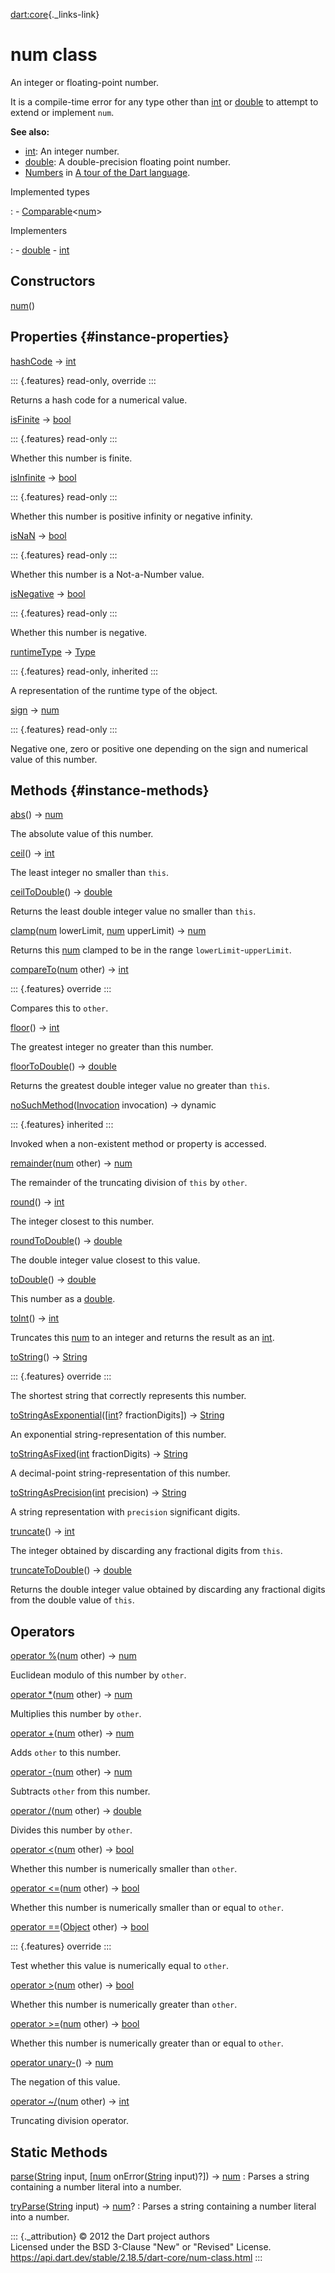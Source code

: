 [dart:core](../dart-core/dart-core-library){._links-link}

num class
=========

An integer or floating-point number.

It is a compile-time error for any type other than [int](int-class) or
[double](double-class) to attempt to extend or implement `num`.

**See also:**

-   [int](int-class): An integer number.
-   [double](double-class): A double-precision floating point number.
-   [Numbers](https://dart.dev/guides/language/numbers) in [A tour of
    the Dart language](https://dart.dev/guides/language/language-tour).

Implemented types

:   -   [Comparable](comparable-class)\<[num](num-class)\>

Implementers

:   -   [double](double-class)
    -   [int](int-class)

Constructors
------------

[num](num/num)()

Properties {#instance-properties}
----------

[hashCode](num/hashcode) → [int](int-class)

::: {.features}
read-only, override
:::

Returns a hash code for a numerical value.

[isFinite](num/isfinite) → [bool](bool-class)

::: {.features}
read-only
:::

Whether this number is finite.

[isInfinite](num/isinfinite) → [bool](bool-class)

::: {.features}
read-only
:::

Whether this number is positive infinity or negative infinity.

[isNaN](num/isnan) → [bool](bool-class)

::: {.features}
read-only
:::

Whether this number is a Not-a-Number value.

[isNegative](num/isnegative) → [bool](bool-class)

::: {.features}
read-only
:::

Whether this number is negative.

[runtimeType](object/runtimetype) → [Type](type-class)

::: {.features}
read-only, inherited
:::

A representation of the runtime type of the object.

[sign](num/sign) → [num](num-class)

::: {.features}
read-only
:::

Negative one, zero or positive one depending on the sign and numerical
value of this number.

Methods {#instance-methods}
-------

[abs](num/abs)() → [num](num-class)

The absolute value of this number.

[ceil](num/ceil)() → [int](int-class)

The least integer no smaller than `this`.

[ceilToDouble](num/ceiltodouble)() → [double](double-class)

Returns the least double integer value no smaller than `this`.

[clamp](num/clamp)([num](num-class) lowerLimit, [num](num-class)
upperLimit) → [num](num-class)

Returns this [num](num-class) clamped to be in the range
`lowerLimit`-`upperLimit`.

[compareTo](num/compareto)([num](num-class) other) → [int](int-class)

::: {.features}
override
:::

Compares this to `other`.

[floor](num/floor)() → [int](int-class)

The greatest integer no greater than this number.

[floorToDouble](num/floortodouble)() → [double](double-class)

Returns the greatest double integer value no greater than `this`.

[noSuchMethod](object/nosuchmethod)([Invocation](invocation-class)
invocation) → dynamic

::: {.features}
inherited
:::

Invoked when a non-existent method or property is accessed.

[remainder](num/remainder)([num](num-class) other) → [num](num-class)

The remainder of the truncating division of `this` by `other`.

[round](num/round)() → [int](int-class)

The integer closest to this number.

[roundToDouble](num/roundtodouble)() → [double](double-class)

The double integer value closest to this value.

[toDouble](num/todouble)() → [double](double-class)

This number as a [double](double-class).

[toInt](num/toint)() → [int](int-class)

Truncates this [num](num-class) to an integer and returns the result as
an [int](int-class).

[toString](num/tostring)() → [String](string-class)

::: {.features}
override
:::

The shortest string that correctly represents this number.

[toStringAsExponential](num/tostringasexponential)(\[[int](int-class)?
fractionDigits\]) → [String](string-class)

An exponential string-representation of this number.

[toStringAsFixed](num/tostringasfixed)([int](int-class) fractionDigits)
→ [String](string-class)

A decimal-point string-representation of this number.

[toStringAsPrecision](num/tostringasprecision)([int](int-class)
precision) → [String](string-class)

A string representation with `precision` significant digits.

[truncate](num/truncate)() → [int](int-class)

The integer obtained by discarding any fractional digits from `this`.

[truncateToDouble](num/truncatetodouble)() → [double](double-class)

Returns the double integer value obtained by discarding any fractional
digits from the double value of `this`.

Operators
---------

[operator %](num/operator_modulo)([num](num-class) other) →
[num](num-class)

Euclidean modulo of this number by `other`.

[operator \*](num/operator_multiply)([num](num-class) other) →
[num](num-class)

Multiplies this number by `other`.

[operator +](num/operator_plus)([num](num-class) other) →
[num](num-class)

Adds `other` to this number.

[operator -](num/operator_minus)([num](num-class) other) →
[num](num-class)

Subtracts `other` from this number.

[operator /](num/operator_divide)([num](num-class) other) →
[double](double-class)

Divides this number by `other`.

[operator \<](num/operator_less)([num](num-class) other) →
[bool](bool-class)

Whether this number is numerically smaller than `other`.

[operator \<=](num/operator_less_equal)([num](num-class) other) →
[bool](bool-class)

Whether this number is numerically smaller than or equal to `other`.

[operator ==](num/operator_equals)([Object](object-class) other) →
[bool](bool-class)

::: {.features}
override
:::

Test whether this value is numerically equal to `other`.

[operator \>](num/operator_greater)([num](num-class) other) →
[bool](bool-class)

Whether this number is numerically greater than `other`.

[operator \>=](num/operator_greater_equal)([num](num-class) other) →
[bool](bool-class)

Whether this number is numerically greater than or equal to `other`.

[operator unary-](num/operator_unary_minus)() → [num](num-class)

The negation of this value.

[operator \~/](num/operator_truncate_divide)([num](num-class) other) →
[int](int-class)

Truncating division operator.

Static Methods
--------------

[parse](num/parse)([String](string-class) input, \[[num](num-class) onError([String](string-class) input)?\]) → [num](num-class)
:   Parses a string containing a number literal into a number.

[tryParse](num/tryparse)([String](string-class) input) → [num](num-class)?
:   Parses a string containing a number literal into a number.

::: {._attribution}
© 2012 the Dart project authors\
Licensed under the BSD 3-Clause \"New\" or \"Revised\" License.\
<https://api.dart.dev/stable/2.18.5/dart-core/num-class.html>
:::
